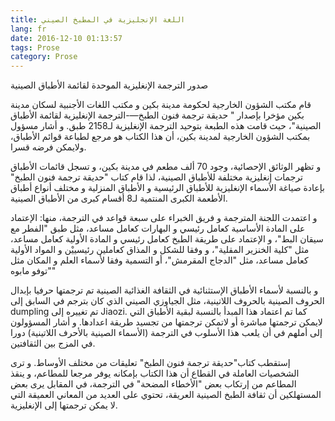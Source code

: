 ```yaml
---
title: اللغة الإنجليزية في المطبخ الصيني
lang: fr
date: 2016-12-10 01:13:57
tags: Prose
category: Prose
---
```

 صدور الترجمة الإنغليزية الموحدة لقائمة الأطباق الصينية

قام مكتب الشؤون الخارجية لحكومة مدينة بكين و مكتب اللغات الأجنبية لسكان مدينة بكين مؤخرا بإصدار " حديقة ترجمة فنون الطبخ—-الترجمة الإنغليزية لقائمة الأطباق الصينية"، حيث قامت هذه الطبعة بتوحيد الترجمة الإنغليزية لـ2158 طبق. و أشار مسؤول بمكتب الشؤون الخارجية لمدينة بكين، أن هذا الكتاب هو مرجع لطباعة قوائم الأطباق، ولايمكن فرضه قسرا.

و تظهر الوثائق الإحصائية، وجود 70 ألف مطعم في مدينة بكين، و تسجل قائمات الأطباق ترجمات إنغليزية مختلفة للأطباق الصينية، لذا قام كتاب "حديقة ترجمة فنون الطبخ" بإعادة صياغة الأسماء الإنغليزية للأطباق الرئيسية و الأطباق المنزلية و مختلف أنواع أطباق الأطعمة الكبرى المنتمية لـ8 أقسام كبرى من الأطباق الصينية.

و اعتمدت اللجنة المترجمة و فريق الخبراء على سبعة قواعد في الترجمة، منها: الإعتماد على المادة الأساسية كعامل رئيسي و البهارات كعامل مساعد، مثل طبق "الفطر مع سيقان البط"، و الإعتماد على طريقة الطبخ كعامل رئيسي و المادة الأولية كعامل مساعد، مثل "كلية الخنزير المقلية"، و وفقا للشكل و المذاق كعاملين رئيسييْن و المواد الأولية كعامل مساعد، مثل "الدجاج المقرمش"، أو التسمية وفقا لأسماء العلم و المكان مثل "توفو مابوه"

و بالنسبة لأسماء الأطباق الإستثنائية في الثقافة الغذائية الصينية تم ترجمتها حرفيا بإبدال الحروف الصينية بالحروف اللاتينية، مثل الجياوزي الصيني الذي كان بترجم في السابق إلى dumpling تم تغييره إلى Jiaozi. كما تم اعتماد هذا المبدأ بالنسبة لبقية الأطباق التي لايمكن ترجمتها مباشرة أو لاتمكن ترجمتها من تجسيد طريقة اعدادها. و أشار المسؤولون إلى أملهم في أن يلعب هذا الأسلوب في الترجمة (الأسماء الصينية بالأحرف اللاتينية) دورا في المزج بين الثقافتين.

إستقطب كتاب"حديقة ترجمة فنون الطبخ" تعليقات من مختلف الأوساط. و ترى الشخصيات العاملة في القطاع أن هذا الكتاب بإمكانه يوفر مرجعا للمطاعم، و ينقذ المطاعم من إرتكاب بعض "الأخطاء المضحة" في الترجمة، في المقابل يرى بعض المستهلكين أن ثقافة الطبخ الصينية العريقة، تحتوي على العديد من المعاني العميقة التي لا يمكن ترجمتها إلى الإنغليزية.